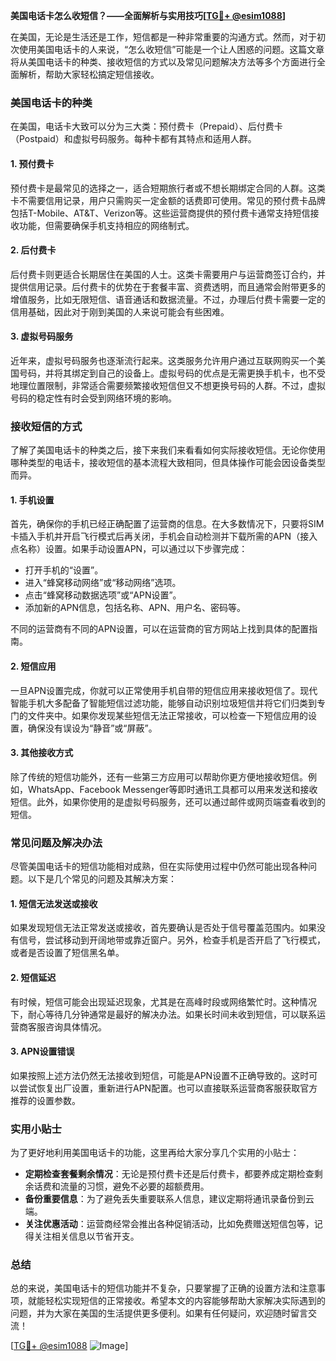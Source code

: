 **美国电话卡怎么收短信？——全面解析与实用技巧[[TG💪+ @esim1088](https://t.me/s/esim1088)]**

在美国，无论是生活还是工作，短信都是一种非常重要的沟通方式。然而，对于初次使用美国电话卡的人来说，“怎么收短信”可能是一个让人困惑的问题。这篇文章将从美国电话卡的种类、接收短信的方式以及常见问题解决方法等多个方面进行全面解析，帮助大家轻松搞定短信接收。

### 美国电话卡的种类

在美国，电话卡大致可以分为三大类：预付费卡（Prepaid）、后付费卡（Postpaid）和虚拟号码服务。每种卡都有其特点和适用人群。

#### 1. 预付费卡

预付费卡是最常见的选择之一，适合短期旅行者或不想长期绑定合同的人群。这类卡不需要信用记录，用户只需购买一定金额的话费即可使用。常见的预付费卡品牌包括T-Mobile、AT&T、Verizon等。这些运营商提供的预付费卡通常支持短信接收功能，但需要确保手机支持相应的网络制式。

#### 2. 后付费卡

后付费卡则更适合长期居住在美国的人士。这类卡需要用户与运营商签订合约，并提供信用记录。后付费卡的优势在于套餐丰富、资费透明，而且通常会附带更多的增值服务，比如无限短信、语音通话和数据流量。不过，办理后付费卡需要一定的信用基础，因此对于刚到美国的人来说可能会有些困难。

#### 3. 虚拟号码服务

近年来，虚拟号码服务也逐渐流行起来。这类服务允许用户通过互联网购买一个美国号码，并将其绑定到自己的设备上。虚拟号码的优点是无需更换手机卡，也不受地理位置限制，非常适合需要频繁接收短信但又不想更换号码的人群。不过，虚拟号码的稳定性有时会受到网络环境的影响。

### 接收短信的方式

了解了美国电话卡的种类之后，接下来我们来看看如何实际接收短信。无论你使用哪种类型的电话卡，接收短信的基本流程大致相同，但具体操作可能会因设备类型而异。

#### 1. 手机设置

首先，确保你的手机已经正确配置了运营商的信息。在大多数情况下，只要将SIM卡插入手机并开启飞行模式后再关闭，手机会自动检测并下载所需的APN（接入点名称）设置。如果手动设置APN，可以通过以下步骤完成：

- 打开手机的“设置”。
- 进入“蜂窝移动网络”或“移动网络”选项。
- 点击“蜂窝移动数据选项”或“APN设置”。
- 添加新的APN信息，包括名称、APN、用户名、密码等。

不同的运营商有不同的APN设置，可以在运营商的官方网站上找到具体的配置指南。

#### 2. 短信应用

一旦APN设置完成，你就可以正常使用手机自带的短信应用来接收短信了。现代智能手机大多配备了智能短信过滤功能，能够自动识别垃圾短信并将它们归类到专门的文件夹中。如果你发现某些短信无法正常接收，可以检查一下短信应用的设置，确保没有误设为“静音”或“屏蔽”。

#### 3. 其他接收方式

除了传统的短信功能外，还有一些第三方应用可以帮助你更方便地接收短信。例如，WhatsApp、Facebook Messenger等即时通讯工具都可以用来发送和接收短信。此外，如果你使用的是虚拟号码服务，还可以通过邮件或网页端查看收到的短信。

### 常见问题及解决办法

尽管美国电话卡的短信功能相对成熟，但在实际使用过程中仍然可能出现各种问题。以下是几个常见的问题及其解决方案：

#### 1. 短信无法发送或接收

如果发现短信无法正常发送或接收，首先要确认是否处于信号覆盖范围内。如果没有信号，尝试移动到开阔地带或靠近窗户。另外，检查手机是否开启了飞行模式，或者是否设置了短信黑名单。

#### 2. 短信延迟

有时候，短信可能会出现延迟现象，尤其是在高峰时段或网络繁忙时。这种情况下，耐心等待几分钟通常是最好的解决办法。如果长时间未收到短信，可以联系运营商客服咨询具体情况。

#### 3. APN设置错误

如果按照上述方法仍然无法接收到短信，可能是APN设置不正确导致的。这时可以尝试恢复出厂设置，重新进行APN配置。也可以直接联系运营商客服获取官方推荐的设置参数。

### 实用小贴士

为了更好地利用美国电话卡的功能，这里再给大家分享几个实用的小贴士：

- **定期检查套餐剩余情况**：无论是预付费卡还是后付费卡，都要养成定期检查剩余话费和流量的习惯，避免不必要的超额费用。
- **备份重要信息**：为了避免丢失重要联系人信息，建议定期将通讯录备份到云端。
- **关注优惠活动**：运营商经常会推出各种促销活动，比如免费赠送短信包等，记得关注相关信息以节省开支。

### 总结

总的来说，美国电话卡的短信功能并不复杂，只要掌握了正确的设置方法和注意事项，就能轻松实现短信的正常接收。希望本文的内容能够帮助大家解决实际遇到的问题，并为大家在美国的生活提供更多便利。如果有任何疑问，欢迎随时留言交流！

[[TG💪+ @esim1088](https://t.me/s/esim1088) ![Image](https://i.postimg.cc/4NQfJmqS/Snipaste-2025-05-13-00-14-12.png)]